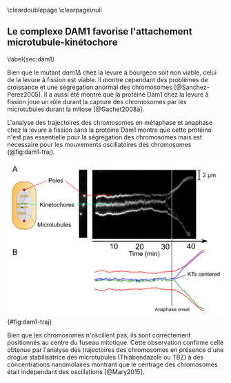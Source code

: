 \cleardoublepage
\clearpage\null

## Le complexe DAM1 favorise l'attachement microtubule-kinétochore
\label{sec:dam1}

Bien que le mutant _dam1Δ_ chez la levure à bourgeon soit non viable, celui de la levure à fission est viable. Il montre cependant des problèmes de croissance et une ségrégation anormal des chromosomes [@Sanchez-Perez2005]. Il a aussi été montré que la protéine Dam1 chez la levure à fission joue un rôle durant la capture des chromosomes par les microtubules durant la mitose [@Gachet2008a].

L'analyse des trajectoires des chromosomes en métaphase et anaphase chez la levure à fission sans la protéine Dam1 montre que cette protéine n'est pas essentielle pour la ségrégation des chromosomes mais est nécessaire pour les mouvements oscillatoires des chromosomes (@fig:dam1-traj).

![Trajectoire du chromosome II dans la levure à fission sans Dam1. __A__. Kymographe de la trajectoire des deux pôles du fuseau mitotique et des deux kinétochores du chromosome II durant la métaphase et l'anaphase. __B__. La trajectoire reconstruite du kymographe en __A__.](figures/annexes/dam1-traj.png "Trajectoire du chromosome II dans la levure à fission sans Dam1"){#fig:dam1-traj}

Bien que les chromosomes n'oscillent pas, ils sont correctement positionnés au centre du fuseau mitotique. Cette observation confirme celle obtenue par l'analyse des trajectoires des chromosomes en présence d'une drogue stabilisatrice des microtubules (Thiabendazole ou TBZ) à des concentrations nanomolaires montrant que le centrage des chromosomes était indépendant des oscillations [@Mary2015].
